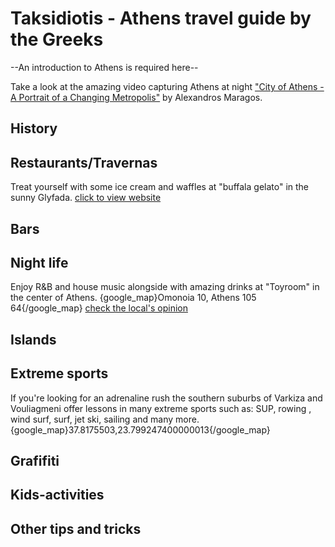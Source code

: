 # Taksidiotis - Athens travel guide by the Greeks

--An introduction to Athens is required here--

Take a look at the amazing video capturing Athens at night ["City of Athens - A Portrait of a Changing Metropolis"](https://vimeo.com/256590553) by Alexandros Maragos.

## History

## Restaurants/Travernas
Treat yourself with some ice cream and waffles at "buffala gelato" in the sunny Glyfada. [click to view website](http://bufalagelato.com)

## Bars

## Night life
Enjoy R&B and house music alongside with amazing drinks at "Toyroom" in the center of Athens.
{google_map}Omonoia 10, Athens 105 64{/google_map}
[check the local's opinion](https://www.tripadvisor.com.gr/Attraction_Review-g189400-d13137578-Reviews-Toy_Room_Club-Athens_Attica.html)

## Islands

## Extreme sports
If you're looking for an adrenaline rush the southern suburbs of Varkiza and Vouliagmeni offer lessons in many extreme sports such as: SUP, rowing , wind surf, surf, jet ski, sailing and many more.
{google_map}37.8175503,23.799247400000013{/google_map}

## Grafifiti

## Kids-activities

## Other tips and tricks